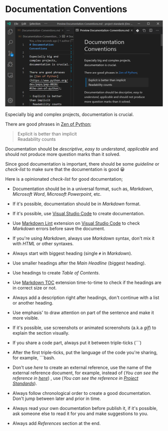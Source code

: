 # Documentation Conventions

![Documentation Conventions](./title-documentation-conventions.png "Documentation Conventions")

Especially big and complex projects, documentation is crucial.

There are good phrases in [Zen of Python](https://www.python.org/dev/peps/pep-0020/#the-zen-of-python);

> Explicit is better than implicit  
  Readability counts

Documentation should be _descriptive_, _easy to understand_, _applicable_ and should not produce more question marks than it solved.

Since good documentation is important, there should be some _guideline_ or _check-list_ to make sure that the documentation is good 😀

Here is a opinionated _check-list_ for good documentation;

* Documentation should be in a universal format, such as, _Markdown_, _Microsoft Word_, _Microsoft Powerpoint_, etc.

* If it's possible, documentation should be in _Markdown_ format.

* If it's possible, use [Visual Studio Code](https://code.visualstudio.com/) to create documentation.

* Use [Markdown Lint](https://marketplace.visualstudio.com/items?itemName=DavidAnson.vscode-markdownlint) extension on [Visual Studio Code](https://code.visualstudio.com/) to check _Markdown_ errors before save the document.

* If you're using _Markdown_, always use _Markdown_ syntax, don't mix it with _HTML_ or other syntaxes.

* Always start with biggest heading (single `#` in _Markdown_).

* Use smaller headings after the _Main Headline_ (biggest heading).

* Use headings to create _Table of Contents_.

* Use [Markdown TOC](https://marketplace.visualstudio.com/items?itemName=AlanWalk.markdown-toc) extension time-to-time to check if the headings are in correct size or not.

* Always add a description right after headings, don't continue with a list or another heading.

* Use emphasis' to draw attention on part of the sentence and make it more visible.

* If it's possible, use screenshots or animated screenshots (a.k.a _gif_) to explain the section visually.

* If you share a code part, always put it between triple-ticks (```)

* After the first triple-ticks, put the language of the code you're sharing, for example, ```bash.

* Don't use _here_ to create an external reference, use the name of the external reference document, for example, instead of (_You can see the reference in [here](https://github.com/polatengin/project-standards)_) , use (_You can see the reference in [Project Standards](https://github.com/polatengin/project-standards)_).

* Always follow chronological order to create a good documentation. Don't jump between later and prior in time.

* Always read your own documentation before publish it, if it's possible, ask someone else to read it for you and make suggestions to you.

* Always add _References_ section at the end.
